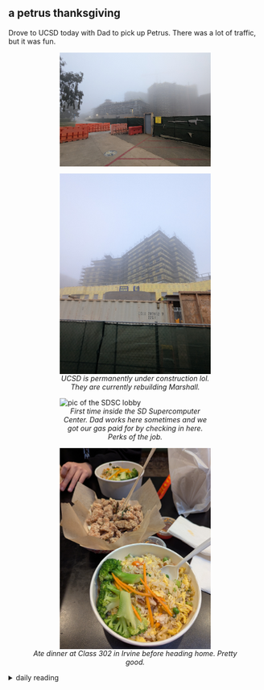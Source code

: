 ## a petrus thanksgiving

Drove to UCSD today with Dad to pick up Petrus. There was a lot of traffic, but it was fun.

<img src="/images/2024/2024-11/2024-11-27-a-petrus-thanksgiving/ucsd-construction-1.jpg" alt="first pic of UCSD under construction" width="300" style="display: block; margin: auto;">

<figure>
    <img src="/images/2024/2024-11/2024-11-27-a-petrus-thanksgiving/ucsd-construction-2.jpg" alt="second pic of UCSD under construction" width="300" style="display: block; margin: auto;">
    <figcaption style="display: block; margin: auto; text-align: center; width: 300px;">
        <i>UCSD is permanently under construction lol. They are currently rebuilding Marshall.</i>
    </figcaption>
</figure>

<figure>
    <img src="/images/2024/2024-11/2024-11-27-a-petrus-thanksgiving/sdsc.jpg" alt="pic of the SDSC lobby" width="300" style="display: block; margin: auto;">
    <figcaption style="display: block; margin: auto; text-align: center; width: 300px;">
        <i>First time inside the SD Supercomputer Center. Dad works here sometimes and we got our gas paid for by checking in here. Perks of the job.</i>
    </figcaption>
</figure>

<figure>
    <img src="/images/2024/2024-11/2024-11-27-a-petrus-thanksgiving/class302.jpg" alt="pic of food from Class 302" width="300" style="display: block; margin: auto;">
    <figcaption style="text-align: center;">
        <i>Ate dinner at Class 302 in Irvine before heading home. Pretty good.</i>
    </figcaption>
</figure>

<details markdown="1">
<summary>daily reading</summary>

| {{ page.date | date: "%B %-d, %Y" }} |
| :-------------: |
| [Deut. 1; Ps. 81-82; Isa. 29; 3 John 1]({% link _Bible/Bible-year-1.md %}) |
| [WCF 1; WLC 1-6; WSC 1-3]({% link _westminster/westminster-month-1.md %}) |

</details>